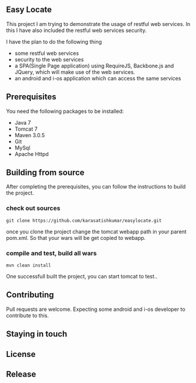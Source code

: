 ## Easy Locate
This project I am trying to demonstrate the usage of restful web services. In this I have also included the restful web services security. 

I have the plan to do the following thing

* some restful web services
* security to the web services
* a SPA(Single Page application) using RequireJS, Backbone.js and JQuery, which will make use of the web services.
* an android and i-os application which can access the same services


## Prerequisites
You need the following packages to be installed:
* Java 7
* Tomcat 7
* Maven 3.0.5
* Git
* MySql
* Apache Httpd

## Building from source
After completing the prerequisites, you can follow the instructions to build the project.

### check out sources

	git clone https://github.com/karasatishkumar/easylocate.git

once you clone the project change the tomcat webapp path in your parent pom.xml. So that your wars will be get copied to webapp.	

### compile and test, build all wars

	mvn clean install

One successfull built the project, you can start tomcat to test..

## Contributing
Pull requests are welcome. Expecting some android and i-os developer to contribute to this.

## Staying in touch

## License

## Release



